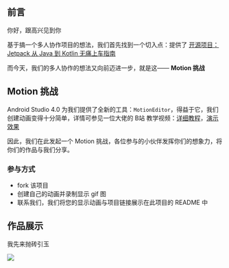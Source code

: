 ## 前言



你好，跟高兴见到你



基于搞一个多人协作项目的想法，我们首先找到一个切入点：提供了 [开源项目：Jetpack 从 Java 到 Kotlin 无痛上车指南](https://juejin.im/post/5edf3397e51d4578587769ca)



而今天，我们的多人协作的想法又向前迈进一步，就是这—— **Motion 挑战**



## Motion 挑战

Android Studio 4.0 为我们提供了全新的工具：`MotionEditor`，得益于它，我们创建动画变得十分简单，详情可参见一位大佬的 B站 教学视频：[详细教程](https://www.bilibili.com/video/BV1Np4y1D7rY)，[演示效果](https://www.bilibili.com/video/BV1pz411i7Ei)

因此，我们在此发起一个 Motion 挑战，各位参与的小伙伴发挥你们的想象力，将你们的作品与我们分享。

### 参与方式

- fork 该项目
- 创建自己的动画并录制显示 gif 图
- 联系我们，我们将您的显示动画与项目链接展示在此项目的 README 中



## 作品展示

我先来抛砖引玉

![](./screenshot/demo.gif)
